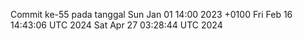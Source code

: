 Commit ke-55 pada tanggal Sun Jan 01 14:00 2023 +0100
Fri Feb 16 14:43:06 UTC 2024
Sat Apr 27 03:28:44 UTC 2024
